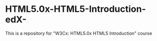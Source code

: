 # HTML5.0x-HTML5-Introduction-edX-

This is a repository for "W3Cx: HTML5.0x HTML5 Introduction" course 
